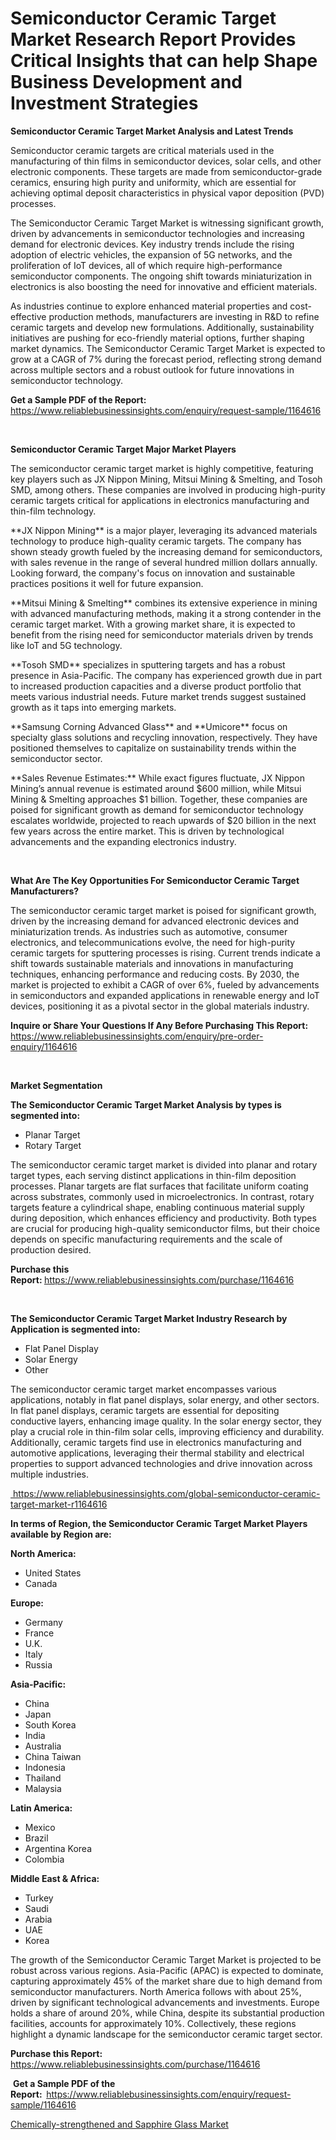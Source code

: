 <p><h1>Semiconductor Ceramic Target Market Research Report Provides Critical Insights that can help Shape Business Development and Investment Strategies</h1></p><p><strong>Semiconductor Ceramic Target Market Analysis and Latest Trends</strong></p>
<p><p>Semiconductor ceramic targets are critical materials used in the manufacturing of thin films in semiconductor devices, solar cells, and other electronic components. These targets are made from semiconductor-grade ceramics, ensuring high purity and uniformity, which are essential for achieving optimal deposit characteristics in physical vapor deposition (PVD) processes.</p><p>The Semiconductor Ceramic Target Market is witnessing significant growth, driven by advancements in semiconductor technologies and increasing demand for electronic devices. Key industry trends include the rising adoption of electric vehicles, the expansion of 5G networks, and the proliferation of IoT devices, all of which require high-performance semiconductor components. The ongoing shift towards miniaturization in electronics is also boosting the need for innovative and efficient materials.</p><p>As industries continue to explore enhanced material properties and cost-effective production methods, manufacturers are investing in R&D to refine ceramic targets and develop new formulations. Additionally, sustainability initiatives are pushing for eco-friendly material options, further shaping market dynamics. The Semiconductor Ceramic Target Market is expected to grow at a CAGR of 7% during the forecast period, reflecting strong demand across multiple sectors and a robust outlook for future innovations in semiconductor technology.</p></p>
<p><strong>Get a Sample PDF of the Report:&nbsp;</strong> <a href="https://www.reliablebusinessinsights.com/enquiry/request-sample/1164616?utm_campaign=2234&utm_medium=2&utm_source=Github&utm_content=ia&utm_term=02022025&utm_id=semiconductor-ceramic-target">https://www.reliablebusinessinsights.com/enquiry/request-sample/1164616</a></p>
<p>&nbsp;</p>
<p><strong>Semiconductor Ceramic Target Major Market Players</strong></p>
<p><p>The semiconductor ceramic target market is highly competitive, featuring key players such as JX Nippon Mining, Mitsui Mining & Smelting, and Tosoh SMD, among others. These companies are involved in producing high-purity ceramic targets critical for applications in electronics manufacturing and thin-film technology.</p><p>**JX Nippon Mining** is a major player, leveraging its advanced materials technology to produce high-quality ceramic targets. The company has shown steady growth fueled by the increasing demand for semiconductors, with sales revenue in the range of several hundred million dollars annually. Looking forward, the company's focus on innovation and sustainable practices positions it well for future expansion.</p><p>**Mitsui Mining & Smelting** combines its extensive experience in mining with advanced manufacturing methods, making it a strong contender in the ceramic target market. With a growing market share, it is expected to benefit from the rising need for semiconductor materials driven by trends like IoT and 5G technology.</p><p>**Tosoh SMD** specializes in sputtering targets and has a robust presence in Asia-Pacific. The company has experienced growth due in part to increased production capacities and a diverse product portfolio that meets various industrial needs. Future market trends suggest sustained growth as it taps into emerging markets.</p><p>**Samsung Corning Advanced Glass** and **Umicore** focus on specialty glass solutions and recycling innovation, respectively. They have positioned themselves to capitalize on sustainability trends within the semiconductor sector.</p><p>**Sales Revenue Estimates:** While exact figures fluctuate, JX Nippon Mining’s annual revenue is estimated around $600 million, while Mitsui Mining & Smelting approaches $1 billion. Together, these companies are poised for significant growth as demand for semiconductor technology escalates worldwide, projected to reach upwards of $20 billion in the next few years across the entire market. This is driven by technological advancements and the expanding electronics industry.</p></p>
<p>&nbsp;</p>
<p><strong>What Are The Key Opportunities For Semiconductor Ceramic Target Manufacturers?</strong></p>
<p><p>The semiconductor ceramic target market is poised for significant growth, driven by the increasing demand for advanced electronic devices and miniaturization trends. As industries such as automotive, consumer electronics, and telecommunications evolve, the need for high-purity ceramic targets for sputtering processes is rising. Current trends indicate a shift towards sustainable materials and innovations in manufacturing techniques, enhancing performance and reducing costs. By 2030, the market is projected to exhibit a CAGR of over 6%, fueled by advancements in semiconductors and expanded applications in renewable energy and IoT devices, positioning it as a pivotal sector in the global materials industry.</p></p>
<p><strong>Inquire or Share Your Questions If Any Before Purchasing This Report:</strong> <a href="https://www.reliablebusinessinsights.com/enquiry/pre-order-enquiry/1164616?utm_campaign=2234&utm_medium=2&utm_source=Github&utm_content=ia&utm_term=02022025&utm_id=semiconductor-ceramic-target">https://www.reliablebusinessinsights.com/enquiry/pre-order-enquiry/1164616</a></p>
<p>&nbsp;</p>
<p><strong>Market Segmentation</strong></p>
<p><strong>The Semiconductor Ceramic Target Market Analysis by types is segmented into:</strong></p>
<p><ul><li>Planar Target</li><li>Rotary Target</li></ul></p>
<p><p>The semiconductor ceramic target market is divided into planar and rotary target types, each serving distinct applications in thin-film deposition processes. Planar targets are flat surfaces that facilitate uniform coating across substrates, commonly used in microelectronics. In contrast, rotary targets feature a cylindrical shape, enabling continuous material supply during deposition, which enhances efficiency and productivity. Both types are crucial for producing high-quality semiconductor films, but their choice depends on specific manufacturing requirements and the scale of production desired.</p></p>
<p><strong>Purchase this Report:&nbsp;</strong><a href="https://www.reliablebusinessinsights.com/purchase/1164616?utm_campaign=2234&utm_medium=2&utm_source=Github&utm_content=ia&utm_term=02022025&utm_id=semiconductor-ceramic-target">https://www.reliablebusinessinsights.com/purchase/1164616</a></p>
<p>&nbsp;</p>
<p><strong>The Semiconductor Ceramic Target Market Industry Research by Application is segmented into:</strong></p>
<p><ul><li>Flat Panel Display</li><li>Solar Energy</li><li>Other</li></ul></p>
<p><p>The semiconductor ceramic target market encompasses various applications, notably in flat panel displays, solar energy, and other sectors. In flat panel displays, ceramic targets are essential for depositing conductive layers, enhancing image quality. In the solar energy sector, they play a crucial role in thin-film solar cells, improving efficiency and durability. Additionally, ceramic targets find use in electronics manufacturing and automotive applications, leveraging their thermal stability and electrical properties to support advanced technologies and drive innovation across multiple industries.</p></p>
<p><a href="https://www.reliablebusinessinsights.com/global-semiconductor-ceramic-target-market-r1164616?utm_campaign=2234&utm_medium=2&utm_source=Github&utm_content=ia&utm_term=02022025&utm_id=semiconductor-ceramic-target">&nbsp;https://www.reliablebusinessinsights.com/global-semiconductor-ceramic-target-market-r1164616</a></p>
<p><strong>In terms of Region, the Semiconductor Ceramic Target Market Players available by Region are:</strong></p>
<p>
    <p> <strong> North America: </strong>
        <ul>
            <li>United States</li>
            <li>Canada</li>
        </ul>
        </p> 
    <p> <strong> Europe: </strong>
        <ul>
            <li>Germany</li>
            <li>France</li>
            <li>U.K.</li>
            <li>Italy</li>
            <li>Russia</li>
        </ul>
        </p> 
    <p> <strong> Asia-Pacific: </strong>
        <ul>
            <li>China</li>
            <li>Japan</li>
            <li>South Korea</li>
            <li>India</li>
            <li>Australia</li>
            <li>China Taiwan</li>
            <li>Indonesia</li>
            <li>Thailand</li>
            <li>Malaysia</li>
        </ul>
        </p> 
    <p> <strong> Latin America: </strong>
        <ul>
            <li>Mexico</li>
            <li>Brazil</li>
            <li>Argentina Korea</li>
            <li>Colombia</li>
        </ul>
        </p> 
    <p> <strong> Middle East & Africa: </strong>
        <ul>
            <li>Turkey</li>
            <li>Saudi</li>
            <li>Arabia</li>
            <li>UAE</li>
            <li>Korea</li>
        </ul>
    </p>
    </p>
<p><p>The growth of the Semiconductor Ceramic Target Market is projected to be robust across various regions. Asia-Pacific (APAC) is expected to dominate, capturing approximately 45% of the market share due to high demand from semiconductor manufacturers. North America follows with about 25%, driven by significant technological advancements and investments. Europe holds a share of around 20%, while China, despite its substantial production facilities, accounts for approximately 10%. Collectively, these regions highlight a dynamic landscape for the semiconductor ceramic target sector.</p></p>
<p><strong>Purchase this Report: </strong><a href="https://www.reliablebusinessinsights.com/purchase/1164616?utm_campaign=2234&utm_medium=2&utm_source=Github&utm_content=ia&utm_term=02022025&utm_id=semiconductor-ceramic-target">https://www.reliablebusinessinsights.com/purchase/1164616</a></p>
<p>&nbsp;<strong>Get a Sample PDF of the Report:&nbsp;&nbsp;</strong><a href="https://www.reliablebusinessinsights.com/enquiry/request-sample/1164616?utm_campaign=2234&utm_medium=2&utm_source=Github&utm_content=ia&utm_term=02022025&utm_id=semiconductor-ceramic-target">https://www.reliablebusinessinsights.com/enquiry/request-sample/1164616</a></p>
<p><strong></strong></p>
<p><p><a href="https://github.com/hillsmyung726/Market-Research-Report-List-1/blob/main/chemically-strengthened-and-sapphire-glass-market.md?utm_campaign=2234&utm_medium=2&utm_source=Github&utm_content=ia&utm_term=02022025&utm_id=semiconductor-ceramic-target">Chemically-strengthened and Sapphire Glass Market</a></p></p>